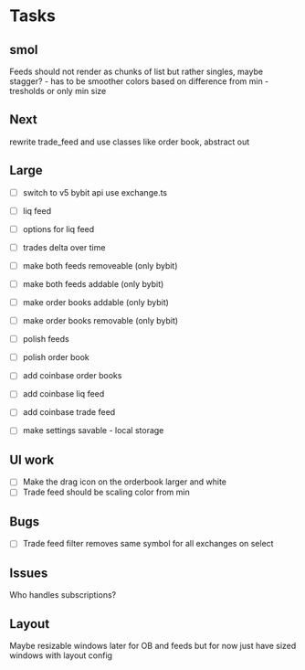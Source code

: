 # Tasks

## smol

Feeds should not render as chunks of list but rather singles, maybe stagger? - has to be smoother
colors based on difference from min - tresholds or only min size


## Next
rewrite trade_feed and use classes like order book, abstract out

## Large

- [ ] switch to v5 bybit api use exchange.ts

- [ ] liq feed
- [ ] options for liq feed
- [ ] trades delta over time
- [ ] make both feeds removeable (only bybit)
- [ ] make both feeds addable (only bybit)
- [ ] make order books addable (only bybit)
- [ ] make order books removable (only bybit)
- [ ] polish feeds
- [ ] polish order book
- [ ] add coinbase order books
- [ ] add coinbase liq feed
- [ ] add coinbase trade feed
- [ ] make settings savable - local storage

## UI work

- [ ] Make the drag icon on the orderbook larger and white
- [ ] Trade feed should be scaling color from min

## Bugs
- [ ] Trade feed filter removes same symbol for all exchanges on select

## Issues

Who handles subscriptions?

## Layout

Maybe resizable windows later for OB and feeds but for now just have sized windows with layout config
